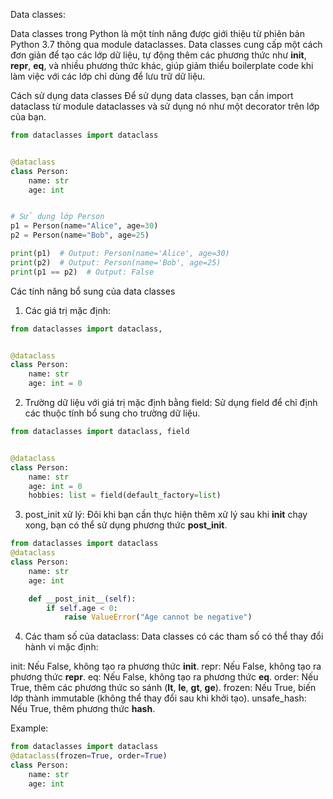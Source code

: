 Data classes:

Data classes trong Python là một tính năng được giới thiệu từ phiên bản Python 3.7 thông qua module dataclasses. Data
classes cung cấp một cách đơn giản để tạo các lớp dữ liệu, tự động thêm các phương thức như __init__, __repr__, __eq__,
và nhiều phương thức khác, giúp giảm thiểu boilerplate code khi làm việc với các lớp chỉ dùng để lưu trữ dữ liệu.

Cách sử dụng data classes
Để sử dụng data classes, bạn cần import dataclass từ module dataclasses và sử dụng nó như một decorator trên lớp của
bạn.

```python
from dataclasses import dataclass


@dataclass
class Person:
    name: str
    age: int


# Sử dụng lớp Person
p1 = Person(name="Alice", age=30)
p2 = Person(name="Bob", age=25)

print(p1)  # Output: Person(name='Alice', age=30)
print(p2)  # Output: Person(name='Bob', age=25)
print(p1 == p2)  # Output: False

```

Các tính năng bổ sung của data classes

1. Các giá trị mặc định:

```python
from dataclasses import dataclass,


@dataclass
class Person:
    name: str
    age: int = 0
```

2. Trường dữ liệu với giá trị mặc định bằng field:
   Sử dụng field để chỉ định các thuộc tính bổ sung cho trường dữ liệu.

```python
from dataclasses import dataclass, field


@dataclass
class Person:
    name: str
    age: int = 0
    hobbies: list = field(default_factory=list)
```

3. post_init xử lý:
Đôi khi bạn cần thực hiện thêm xử lý sau khi __init__ chạy xong, bạn có thể sử dụng phương thức __post_init__.

```python
from dataclasses import dataclass
@dataclass
class Person:
    name: str
    age: int

    def __post_init__(self):
        if self.age < 0:
            raise ValueError("Age cannot be negative")
```

4. Các tham số của dataclass:
Data classes có các tham số có thể thay đổi hành vi mặc định:

init: Nếu False, không tạo ra phương thức __init__.
repr: Nếu False, không tạo ra phương thức __repr__.
eq: Nếu False, không tạo ra phương thức __eq__.
order: Nếu True, thêm các phương thức so sánh (__lt__, __le__, __gt__, __ge__).
frozen: Nếu True, biến lớp thành immutable (không thể thay đổi sau khi khởi tạo).
unsafe_hash: Nếu True, thêm phương thức __hash__.

Example:
```python
from dataclasses import dataclass
@dataclass(frozen=True, order=True)
class Person:
    name: str
    age: int

```